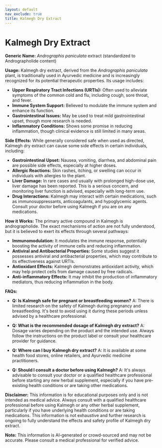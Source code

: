 ```yaml
---
layout: default
nav_exclude: true
title: Kalmegh Dry Extract
---
```


# Kalmegh Dry Extract

**Generic Name:** *Andrographis paniculata* extract (standardized to Andrographolide content)

**Usage:** Kalmegh dry extract, derived from the *Andrographis paniculata* plant, is traditionally used in Ayurvedic medicine and is increasingly recognized for its potential therapeutic properties.  Its usage includes:

* **Upper Respiratory Tract Infections (URTIs):**  Often used to alleviate symptoms of the common cold and flu, including cough, sore throat, and fever.
* **Immune System Support:** Believed to modulate the immune system and enhance its function.
* **Gastrointestinal Issues:** May be used to treat mild gastrointestinal upset, though more research is needed.
* **Inflammatory Conditions:** Shows some promise in reducing inflammation, though clinical evidence is still limited in many areas.


**Side Effects:** While generally considered safe when used as directed, Kalmegh dry extract can cause some side effects in certain individuals, including:

* **Gastrointestinal Upset:** Nausea, vomiting, diarrhea, and abdominal pain are possible side effects, especially at higher doses.
* **Allergic Reactions:**  Skin rashes, itching, or swelling can occur in individuals with allergies to the plant.
* **Liver Damage:** In rare cases and usually with prolonged high-dose use, liver damage has been reported.  This is a serious concern, and monitoring liver function is advised, especially with long-term use.
* **Drug Interactions:** Kalmegh may interact with certain medications, such as immunosuppressants, anticoagulants, and hypoglycemic agents.  Consult your doctor before using Kalmegh if you are on any medications.


**How it Works:**  The primary active compound in Kalmegh is andrographolide.  The exact mechanisms of action are not fully understood, but it is believed to exert its effects through several pathways:

* **Immunomodulation:**  It modulates the immune response, potentially boosting the activity of immune cells and reducing inflammation.
* **Antiviral and Antibacterial Properties:**  Some studies suggest it possesses antiviral and antibacterial properties, which may contribute to its effectiveness against URTIs.
* **Antioxidant Effects:**  Kalmegh demonstrates antioxidant activity, which may help protect cells from damage caused by free radicals.
* **Anti-inflammatory Effects:** It may inhibit the production of inflammatory mediators, thus reducing inflammation in the body.


**FAQs:**

* **Q: Is Kalmegh safe for pregnant or breastfeeding women?** A:  There is limited research on the safety of Kalmegh during pregnancy and breastfeeding.  It's best to avoid using it during these periods unless advised by a healthcare professional.

* **Q: What is the recommended dosage of Kalmegh dry extract?** A:  Dosage varies depending on the product and the intended use. Always follow the instructions on the product label or consult your healthcare provider for guidance.

* **Q:  Where can I buy Kalmegh dry extract?** A:  It is available at some health food stores, online retailers, and Ayurvedic medicine practitioners.

* **Q:  Should I consult a doctor before using Kalmegh?** A:  It's always advisable to consult your doctor or a qualified healthcare professional before starting any new herbal supplement, especially if you have pre-existing health conditions or are taking other medications.


**Disclaimer:** This information is for educational purposes only and is not intended as medical advice.  Always consult with a qualified healthcare professional before using Kalmegh or any other herbal supplement, particularly if you have underlying health conditions or are taking medications.  This information is not exhaustive and further research is ongoing to fully understand the effects and safety profile of Kalmegh dry extract.


**Note:** This information is AI-generated or crowd-sourced and may not be accurate. Please consult a medical professional for verified advice.